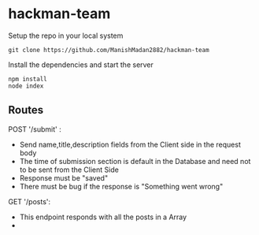 # hackman-team
Setup the repo in your local system
```
git clone https://github.com/ManishMadan2882/hackman-team
```
Install the dependencies and start the server
```
npm install
node index
```
## Routes
POST '/submit' : 
* Send name,title,description fields from the Client side in the request body
* The time of submission section is default in the Database and need not to be sent from the Client Side
* Response must be "saved"
* There must be bug if the response is "Something went wrong"

GET '/posts':
* This endpoint responds with all the posts in a Array
* 
